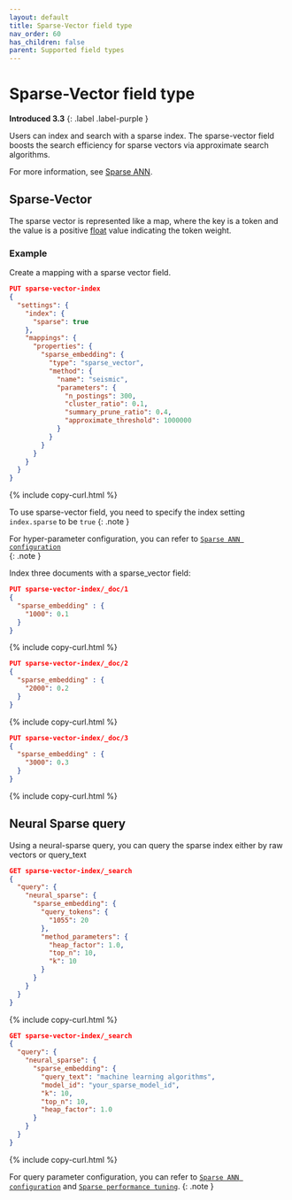 ```yaml
---
layout: default
title: Sparse-Vector field type
nav_order: 60
has_children: false
parent: Supported field types
---
```


# Sparse-Vector field type
**Introduced 3.3**
{: .label .label-purple }

Users can index and search with a sparse index. The sparse-vector field boosts the search efficiency for sparse vectors via approximate search algorithms.

For more information, see [Sparse ANN]({{site.url}}{{site.baseurl}}/vector-search/ai-search/neural-sparse-seismic.md).
    
## Sparse-Vector

The sparse vector is represented like a map, where the key is a token and the value is a positive [float]({{site.url}}{{site.baseurl}}/opensearch/supported-field-types/numeric/) value indicating the token weight. 

### Example

Create a mapping with a sparse vector field.

```json
PUT sparse-vector-index
{
  "settings": {
    "index": {
      "sparse": true
    },
    "mappings": {
      "properties": {
        "sparse_embedding": {
          "type": "sparse_vector",
          "method": {
            "name": "seismic",
            "parameters": {
              "n_postings": 300,
              "cluster_ratio": 0.1,
              "summary_prune_ratio": 0.4,
              "approximate_threshold": 1000000
            }
          }
        }
      }
    }
  }
}
```
{% include copy-curl.html %}

To use sparse-vector field, you need to specify the index setting `index.sparse` to be `true`
{: .note }

For hyper-parameter configuration, you can refer to [`Sparse ANN configuration`]({{site.url}}{{site.baseurl}}/vector-search/ai-search/neural-sparse-seismic-configuration.md)  
{: .note }

Index three documents with a sparse_vector field:

```json
PUT sparse-vector-index/_doc/1
{
  "sparse_embedding" : {
    "1000": 0.1
  }
}
```
{% include copy-curl.html %}

```json
PUT sparse-vector-index/_doc/2
{
  "sparse_embedding" : {
    "2000": 0.2
  }
}
```
{% include copy-curl.html %}

```json
PUT sparse-vector-index/_doc/3
{
  "sparse_embedding" : {
    "3000": 0.3
  }
}
```
{% include copy-curl.html %}

## Neural Sparse query

Using a neural-sparse query, you can query the sparse index either by raw vectors or query_text

```json
GET sparse-vector-index/_search
{
  "query": {
    "neural_sparse": {
      "sparse_embedding": {
        "query_tokens": {
          "1055": 20
        },
        "method_parameters": {
          "heap_factor": 1.0,
          "top_n": 10,
          "k": 10
        }
      }
    }
  }
}
```
{% include copy-curl.html %}

```json
GET sparse-vector-index/_search
{
  "query": {
    "neural_sparse": {
      "sparse_embedding": {
        "query_text": "machine learning algorithms",
        "model_id": "your_sparse_model_id",
        "k": 10,
        "top_n": 10,
        "heap_factor": 1.0
      }
    }
  }
}
```
{% include copy-curl.html %}

For query parameter configuration, you can refer to [`Sparse ANN configuration`]({{site.url}}{{site.baseurl}}/vector-search/ai-search/neural-sparse-seismic-configuration.md) and [`Sparse performance tuning`]({{site.url}}{{site.baseurl}}/vector-search/performance-tuning-sparse.md). 
{: .note }

